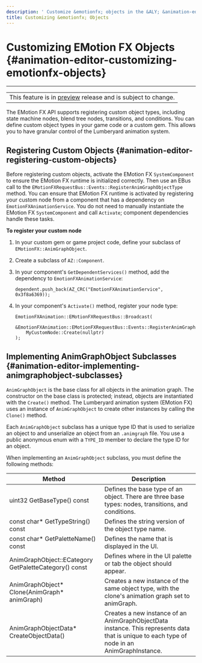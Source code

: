 ```yaml
---
description: ' Customize &emotionfx; objects in the &ALY; &animation-editor;. '
title: Customizing &emotionfx; Objects
---
```

# Customizing EMotion FX Objects {#animation-editor-customizing-emotionfx-objects}


****  

|  | 
| --- |
| This feature is in [preview](https://docs.aws.amazon.com/lumberyard/latest/userguide/ly-glos-chap.html#preview) release and is subject to change\.  | 

The EMotion FX API supports registering custom object types, including state machine nodes, blend tree nodes, transitions, and conditions\. You can define custom object types in your game code or a custom gem\. This allows you to have granular control of the Lumberyard animation system\.

## Registering Custom Objects {#animation-editor-registering-custom-objects}

Before registering custom objects, activate the EMotion FX `SystemComponent` to ensure the EMotion FX runtime is initialized correctly\. Then use an EBus call to the `EMotionFXRequestBus::Events::RegisterAnimGraphObjectType` method\. You can ensure that EMotion FX runtime is activated by registering your custom node from a component that has a dependency on `EmotionFXAnimationService`\. You do not need to manually instantiate the EMotion FX `SystemComponent` and call `Activate`; component dependencies handle these tasks\.

**To register your custom node**

1. In your custom gem or game project code, define your subclass of `EMotionFX::AnimGraphObject`\.

1. Create a subclass of `AZ::Component`\.

1. In your component's `GetDependentServices()` method, add the dependency to `EmotionFXAnimationService`:

   ```
   dependent.push_back(AZ_CRC("EmotionFXAnimationService", 0x3f8a6369));
   ```

1. In your component's `Activate()` method, register your node type: 

   ```
   EmotionFXAnimation::EMotionFXRequestBus::Broadcast(
     &EmotionFXAnimation::EMotionFXRequestBus::Events::RegisterAnimGraphNodeType,
       MyCustomNode::Create(nullptr)
   );
   ```

## Implementing AnimGraphObject Subclasses {#animation-editor-implementing-animgraphobject-subclasses}

`AnimGraphObject` is the base class for all objects in the animation graph\. The constructor on the base class is protected; instead, objects are instantiated with the `Create()` method\. The Lumberyard animation system \(EMotion FX\) uses an instance of `AnimGraphObject` to create other instances by calling the `Clone()` method\.

Each `AnimGraphObject` subclass has a unique type ID that is used to serialize an object to and unserialize an object from an `.animgraph` file\. You use a public anonymous enum with a `TYPE_ID` member to declare the type ID for an object\.

When implementing an `AnimGraphObject` subclass, you must define the following methods:


| Method | Description | 
| --- | --- | 
| uint32 GetBaseType\(\) const | Defines the base type of an object\. There are three base types: nodes, transitions, and conditions\. | 
| const char\* GetTypeString\(\) const | Defines the string version of the object type name\. | 
| const char\* GetPaletteName\(\) const | Defines the name that is displayed in the UI\. | 
| AnimGraphObject::ECategory GetPaletteCategory\(\) const | Defines where in the UI palette or tab the object should appear\. | 
| AnimGraphObject\* Clone\(AnimGraph\* animGraph\) | Creates a new instance of the same object type, with the clone's animation graph set to animGraph\. | 
| AnimGraphObjectData\* CreateObjectData\(\) | Creates a new instance of an AnimGraphObjectData instance\. This represents data that is unique to each type of node in an AnimGraphInstance\. | 